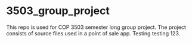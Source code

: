 # 3503_group_project
This repo is used for COP 3503 semester long group project. The project consists of source files used in a point of sale app. Testing testing 123.

